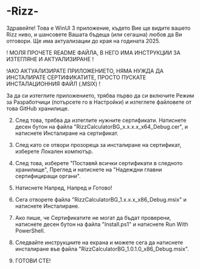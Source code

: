 # -Rizz-
Здравейте! Това е WinUI 3 приложение, където Вие ще видите вашето Rizz ниво, и шансовете Вашата бъдеща (или сегашна) любов да Ви отговори. Ще има актуализации до края на годината 2025. 

! МОЛЯ ПРОЧЕТЕ README ФАЙЛА, В НЕГО ИМА ИНСТРУКЦИИ ЗА ИЗТЕГЛЯНЕ И АКТУАЛИЗИРАНЕ !

!АКО АКТУАЛИЗИРАТЕ ПРИЛОЖЕНИЕТО, НЯМА НУЖДА ДА ИНСТАЛИРАТЕ СЕРТИФИКАТИТЕ, ПРОСТО ПУСКАТE ИНСТАЛАЦИОННИЯ ФАЙЛ (.MSIX) !

За да си изтеглите приложението, трябва първо да си включите Режим за Разработчици (потърсете го в Настройки) и изтеглете файловете от това GitHub хранилище. 

2. След това, трябва да изтеглите нужните сертификати.  Натиснете десен бутон на файла "RizzCalculatorBG_x.x.x.x_x64_Debug.cer", и натиснете Инсталиране на сертификат.

3. След като се отвори прозореца за инсталиране на сертификат, изберете Локален компютър.

4. След това, изберете "Поставяй всички сертификати в следното хранилище", Преглед и натиснете на "Надеждни главни сертифициращи органи".

5. Натиснете Напред, Напред и Готово!

6.  Сега отворете файла "RizzCalculatorBG_1.x.x.x_x86_Debug.msix" и натиснете Инсталиране.

7.  Ако пише, че Сертификатите не могат да бъдат проверени, натиснете десен бутон на файла "Install.ps1" и натиснете Run With PowerShell.

8.  Следвайте инструкциите на екрана и можете сега да натиснете инсталиране във файла "RizzCalculatorBG_1.0.1.0_x86_Debug.msix".

9.  ГОТОВИ СТЕ!
